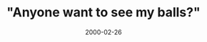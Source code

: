 ---
layout: base.njk
title : '&#34;Anyone want to see my balls?&#34;' 
view_title : '&#34;Anyone want to see my balls?&#34;' 
year : '2000' 
date : '2000-02-26' 
img_file : '/drawing/anyonewant.png' 
html_file : 'anyonewan' 
next_html : 'melancoly.html' 
year_order : '230' 
permalink : "title/{{html_file}}.html"
---